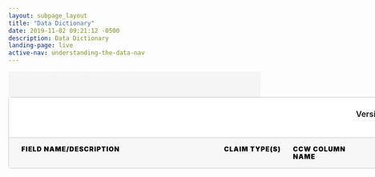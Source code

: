 ```yaml
---
layout: subpage_layout
title: "Data Dictionary"
date: 2019-11-02 09:21:12 -0500
description: Data Dictionary
landing-page: live
active-nav: understanding-the-data-nav
---
```


<style>
  .bg-light-grey {
    background-color: #f5f5f5;
  }

  .sticky {
    position: fixed;
    top: 90px;
    left: 5%;
  }

  #scroll-to-top {
    position: fixed;
    bottom: 20px;
    right: 20px;
    z-index: 2;
    background-color: #323A45;
    padding: 16px;
    border-radius: 50%;
    padding: 13px 17px;
    color: white;
    cursor: pointer;
    display: none;
  }

  .show {
    display: block !important;
  }

  .data-dictionary__wrapper {
    width: 90vw;
    margin: 0 auto;
    background-color: white;
    border-radius: 5px;
    border: 1px solid #CCCCCC;
  }

  .header-meta-data {
    display: flex;
    align-items: center;
    padding: 10px 20px;
    height: 60px;
    border-bottom: 1px solid #CCCCCC;
    background-color: white;
  }

  .header-meta-data .definition-count {
    font-size: 20px;
    font-weight: 600;
  }

  .header-meta-data>div {
    flex: 1;
  }

  .inputs__wrapper {
    display: flex;
    justify-content: end;
  }

  .inputs__wrapper label {
    font-size: 16px;
    font-weight: 600;
  }

  .column-headers {
    position: relative;
    text-transform: uppercase;
    display: flex;
    font-size: 13px;
    background-color: #F7F7F7;
    font-weight: 1000;
    line-height: 15px;
    letter-spacing: 1px;
    color: black;
  }

  .column-headers>div {
    padding: 15px 10px;
  }

  .column-headers .legend {
    padding: 0;
  }

  .section-title {
    font-family: 'Montserrat';
    font-style: normal;
    background-color: #727f8f;
    font-size: 12px;
    line-height: 14px;
    font-weight: 700;
    letter-spacing: 1px;
    color: white;
    text-align: left;
    padding: 10px 15px;
    text-transform: uppercase
  }

  .column-headers .field-name-desc {
    width: 31%;
  }

  .claim-type {
    width: 10%;
  }

  .ccw-column-name {
    width: 12%;
  }

  .type-size {
    width: 10%;
  }

  .example {
    width: 34%;
    padding: 15px;
  }

  .definition {
    display: flex;
    overflow: auto;
  }

  .definition-example__wrapper {
    display: flex;
  }

  .definition-example__wrapper .example {
    width: 37%;
    display: flex;
    margin: 0;
    position: relative;
  }

  .definition-example__wrapper .legend {
    display: none;
  }

  .definition-example__wrapper .example .number-marker {
    margin-left: -15px;
  }

  .number-marker {
    display: inline-flex;
    width: 20px;
    height: 20px;
    background-color: #0179C9;
    color: white;
    border-radius: 10px;
    justify-content: center;
    align-items: center;
    font-size: 12px;
    letter-spacing: -1px;
  }

  .definition__wrapper {
    display: block;
    width: 63%;
  }

  .definition__wrapper>div:not(:nth-child(1)) {
    border-top: 1px solid #CCCCCC;
  }

  .definition>div {
    padding: 15px;
    overflow-wrap: break-word;
  }

  .definition .field-name-desc__wrapper {
    width: 49%;
    margin-left: 15px;
  }

  .definition .field-name-desc__wrapper .field-name {
    font-weight: bold;
  }

  .definition .field-name-desc__wrapper .field-name .number-marker {
    margin-left: -25px;
    position: absolute;
  }

  .definition .claim-type {
    width: 16%;
  }

  .definition .ccw-column-name {
    width: 19%;
  }

  .definition .type-size {
    width: 16%;
  }

  .blue-highlight {
    background-color: #BBEFFF;
  }

  .red-highlight {
    background-color: #FFCACD;
  }

  .legend {
    position: absolute;
    right: 10px;
    top: 10px;
    display: flex;
    font-style: normal;
    font-weight: 400;
    font-size: 11px;
    line-height: 18px;
    text-transform: none;
  }

    .download a::after {
        content: '\f090';
        display: inline-block;
        font-family: 'Material Icons';
        font-size: 1em;
        vertical-align: middle;
    }

  .legend>pre {
    padding: 3px 7px;
    border: none;
    font-weight: 400;
    font-size: 12px;
    color: black
  }

  .legend>pre:first-child {
    margin-right: 10px;
  }

  .description {
    width: 90vw;
    margin: 0 auto;
    padding-bottom: 30px;
  }

  .sticky {
    position: fixed;
    width: calc(90vw - 2px);
    z-index: 1;
    left: 0;
    right: 0;
    margin: 0 auto;
  }

  @media only screen and (max-width: 990px) {
    .definition-example__wrapper {
      flex-direction: column;
    }

    .definition__wrapper {
      width: 100%
    }

    .legend {
      display: none;
    }

    .definition-example__wrapper .example {
      width: 100%;
      max-height: 250px;
    }

    .column-headers .field-name-desc {
      width: 49%;
      margin-left: 15px;
    }

    .claim-type {
      width: 15%;
    }

    .ccw-column-name {
      width: 19%;
    }

    .type-size {
      width: 15%;
    }

    .example {
      display: none;
    }

    .definition-example__wrapper .legend {
      display: flex;
    }

    .`sticky` {
      top: 63px;
    }
  }
</style>
<link rel="stylesheet" href="https://fonts.googleapis.com/css2?family=Material+Symbols+Outlined:opsz,wght,FILL,GRAD@48,400,0,0" />
<script src="assets/js/data-dictionary-parser.js"></script>
<script>
  $(document).ready(function () {
    $('#versions').val('r4-v2')
  })
  function getVersionValue (sel) {
    callFetch(sel.value)
  }
  window.onscroll = function () { scrollSpy() };
  let offset = 0
  $(document).ready(() => {
    offset = $(".sticky-header").offset().top + 115;
    $(".sticky-header").css({ 'border-bottom': "1px solid #727f8f" });
  });

  function scrollSpy () {
    if (window.pageYOffset > offset) {
      $(".sticky-header").addClass("sticky");
    } else {
      $(".sticky-header").removeClass("sticky");
    }
  } 
</script>

<section class="bg-light-grey page-section py-5" role="main" id="Top">
  <svg class="shape-divider" preserveAspectRatio="xMidYMin slice" version="1.1" xmlns="http://www.w3.org/2000/svg"
    xmlns:xlink="http://www.w3.org/1999/xlink" x="0px" y="0px" viewBox="0 0 1034.2 43.8"
    style="enable-background:new 0 0 1034.2 43.8;" xml:space="preserve" alt="divider">
    <path fill="#f5f5f5" d="M0,21.3c0,0,209.3-48,517.1,0s517.1,0,517.1,0v22.5H0V21.3z" />
  </svg>
  <div class='description download'></div>
  <div class='data-dictionary__wrapper'>
    <div class='header sticky-header'>
      <div class='header-meta-data'>
        <div class='definition-count'></div>
        <div class='inputs__wrapper'>
          <div>
            <form>
              <label for="versions">Version:</label>
              <select name="versions" id="versions" onchange="getVersionValue(this);">
                <option value="r4-v2">R4 (v2)</option>
                <option value="stu3-v1">STU3 (v1)</option>
              </select>
            </form>
          </div>
        </div>
      </div>
      <div class='column-headers'>
        <div class='field-name-desc'>field name/description</div>
        <div class='claim-type'>claim type(s)</div>
        <div class='ccw-column-name'>ccw column name</div>
        <div class='type-size'>type (size)</div>
        <div class='example'>example</div>
        <div class='legend'>
          <pre class='red-highlight'>value</pre>
          <pre class='blue-highlight'>discriminator</pre>
        </div>
      </div>
    </div>
    <div id="data_dictionary"></div>
  </div>
</section>